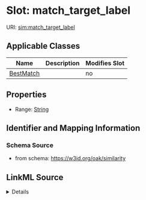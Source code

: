 

# Slot: match_target_label

URI: [sim:match_target_label](https://w3id.org/linkml/similarity/match_target_label)



<!-- no inheritance hierarchy -->





## Applicable Classes

| Name | Description | Modifies Slot |
| --- | --- | --- |
| [BestMatch](BestMatch.md) |  |  no  |







## Properties

* Range: [String](String.md)





## Identifier and Mapping Information







### Schema Source


* from schema: https://w3id.org/oak/similarity




## LinkML Source

<details>
```yaml
name: match_target_label
from_schema: https://w3id.org/oak/similarity
rank: 1000
alias: match_target_label
owner: BestMatch
domain_of:
- BestMatch
range: string

```
</details>